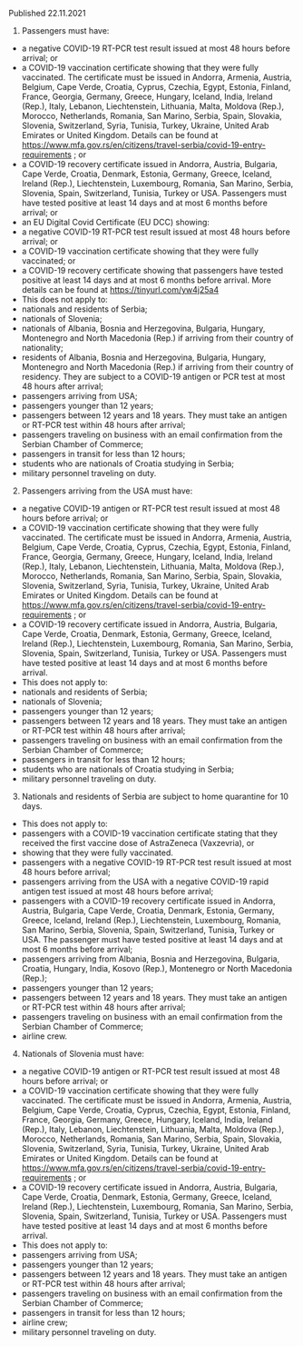 Published 22.11.2021
1. Passengers must have:
- a negative COVID-19 RT-PCR test result issued at most 48 hours before arrival; or
- a COVID-19 vaccination certificate showing that they were fully vaccinated. The certificate must be issued in Andorra, Armenia, Austria, Belgium, Cape Verde, Croatia, Cyprus, Czechia, Egypt, Estonia, Finland, France, Georgia, Germany, Greece, Hungary, Iceland, India, Ireland (Rep.), Italy, Lebanon, Liechtenstein, Lithuania, Malta, Moldova (Rep.), Morocco, Netherlands, Romania, San Marino, Serbia, Spain, Slovakia, Slovenia, Switzerland, Syria, Tunisia, Turkey, Ukraine, United Arab Emirates or United Kingdom. Details can be found at <a href="https://www.mfa.gov.rs/en/citizens/travel-serbia/covid-19-entry-requirements">https://www.mfa.gov.rs/en/citizens/travel-serbia/covid-19-entry-requirements</a> ; or
- a COVID-19 recovery certificate issued in Andorra, Austria, Bulgaria, Cape Verde, Croatia, Denmark, Estonia, Germany, Greece, Iceland, Ireland (Rep.), Liechtenstein, Luxembourg, Romania, San Marino, Serbia, Slovenia, Spain, Switzerland, Tunisia, Turkey or USA. Passengers must have tested positive at least 14 days and at most 6 months before arrival; or
- an EU Digital Covid Certificate (EU DCC) showing:
- a negative COVID-19 RT-PCR test result issued at most 48 hours before arrival; or
- a COVID-19 vaccination certificate showing that they were fully vaccinated; or
- a COVID-19 recovery certificate showing that passengers have tested positive at least 14 days and at most 6 months before arrival. More details can be found at <a href="https://tinyurl.com/yw4j25a4">https://tinyurl.com/yw4j25a4</a>
- This does not apply to:
- nationals and residents of Serbia;
- nationals of Slovenia;
- nationals of Albania, Bosnia and Herzegovina, Bulgaria, Hungary, Montenegro and North Macedonia (Rep.) if arriving from their country of nationality;
- residents of Albania, Bosnia and Herzegovina, Bulgaria, Hungary, Montenegro and North Macedonia (Rep.) if arriving from their country of residency. They are subject to a COVID-19 antigen or PCR test at most 48 hours after arrival;
- passengers arriving from USA;
- passengers younger than 12 years;
- passengers between 12 years and 18 years. They must take an antigen or RT-PCR test within 48 hours after arrival;
- passengers traveling on business with an email confirmation from the Serbian Chamber of Commerce;
- passengers in transit for less than 12 hours;
- students who are nationals of Croatia studying in Serbia;
- military personnel traveling on duty.
2. Passengers arriving from the USA must have:
- a negative COVID-19 antigen or RT-PCR test result issued at most 48 hours before arrival; or
- a COVID-19 vaccination certificate showing that they were fully vaccinated. The certificate must be issued in Andorra, Armenia, Austria, Belgium, Cape Verde, Croatia, Cyprus, Czechia, Egypt, Estonia, Finland, France, Georgia, Germany, Greece, Hungary, Iceland, India, Ireland (Rep.), Italy, Lebanon, Liechtenstein, Lithuania, Malta, Moldova (Rep.), Morocco, Netherlands, Romania, San Marino, Serbia, Spain, Slovakia, Slovenia, Switzerland, Syria, Tunisia, Turkey, Ukraine, United Arab Emirates or United Kingdom. Details can be found at <a href="https://www.mfa.gov.rs/en/citizens/travel-serbia/covid-19-entry-requirements">https://www.mfa.gov.rs/en/citizens/travel-serbia/covid-19-entry-requirements</a> ; or
- a COVID-19 recovery certificate issued in Andorra, Austria, Bulgaria, Cape Verde, Croatia, Denmark, Estonia, Germany, Greece, Iceland, Ireland (Rep.), Liechtenstein, Luxembourg, Romania, San Marino, Serbia, Slovenia, Spain, Switzerland, Tunisia, Turkey or USA. Passengers must have tested positive at least 14 days and at most 6 months before arrival.
- This does not apply to:
- nationals and residents of Serbia;
- nationals of Slovenia;
- passengers younger than 12 years;
- passengers between 12 years and 18 years. They must take an antigen or RT-PCR test within 48 hours after arrival;
- passengers traveling on business with an email confirmation from the Serbian Chamber of Commerce;
- passengers in transit for less than 12 hours;
- students who are nationals of Croatia studying in Serbia;
- military personnel traveling on duty.
3. Nationals and residents of Serbia are subject to home quarantine for 10 days.
- This does not apply to:
- passengers with a COVID-19 vaccination certificate stating that they received the first vaccine dose of AstraZeneca (Vaxzevria), or
- showing that they were fully vaccinated.
- passengers with a negative COVID-19 RT-PCR test result issued at most 48 hours before arrival;
- passengers arriving from the USA with a negative COVID-19 rapid antigen test issued at most 48 hours before arrival;
- passengers with a COVID-19 recovery certificate issued in Andorra, Austria, Bulgaria, Cape Verde, Croatia, Denmark, Estonia, Germany, Greece, Iceland, Ireland (Rep.), Liechtenstein, Luxembourg, Romania, San Marino, Serbia, Slovenia, Spain, Switzerland, Tunisia, Turkey or USA. The passenger must have tested positive at least 14 days and at most 6 months before arrival;
- passengers arriving from Albania, Bosnia and Herzegovina, Bulgaria, Croatia, Hungary, India, Kosovo (Rep.), Montenegro or North Macedonia (Rep.);
- passengers younger than 12 years;
- passengers between 12 years and 18 years. They must take an antigen or RT-PCR test within 48 hours after arrival;
- passengers traveling on business with an email confirmation from the Serbian Chamber of Commerce;
- airline crew.
4. Nationals of Slovenia must have:
- a negative COVID-19 antigen or RT-PCR test result issued at most 48 hours before arrival; or
- a COVID-19 vaccination certificate showing that they were fully vaccinated. The certificate must be issued in Andorra, Armenia, Austria, Belgium, Cape Verde, Croatia, Cyprus, Czechia, Egypt, Estonia, Finland, France, Georgia, Germany, Greece, Hungary, Iceland, India, Ireland (Rep.), Italy, Lebanon, Liechtenstein, Lithuania, Malta, Moldova (Rep.), Morocco, Netherlands, Romania, San Marino, Serbia, Spain, Slovakia, Slovenia, Switzerland, Syria, Tunisia, Turkey, Ukraine, United Arab Emirates or United Kingdom. Details can be found at <a href="https://www.mfa.gov.rs/en/citizens/travel-serbia/covid-19-entry-requirements">https://www.mfa.gov.rs/en/citizens/travel-serbia/covid-19-entry-requirements</a> ; or
- a COVID-19 recovery certificate issued in Andorra, Austria, Bulgaria, Cape Verde, Croatia, Denmark, Estonia, Germany, Greece, Iceland, Ireland (Rep.), Liechtenstein, Luxembourg, Romania, San Marino, Serbia, Slovenia, Spain, Switzerland, Tunisia, Turkey or USA. Passengers must have tested positive at least 14 days and at most 6 months before arrival.
- This does not apply to:
- passengers arriving from USA;
- passengers younger than 12 years;
- passengers between 12 years and 18 years. They must take an antigen or RT-PCR test within 48 hours after arrival;
- passengers traveling on business with an email confirmation from the Serbian Chamber of Commerce;
- passengers in transit for less than 12 hours;
- airline crew;
- military personnel traveling on duty.